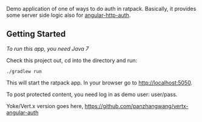 Demo application of one of ways to do auth in ratpack. Basically, it provides some server side logic also for [angular-http-auth](https://github.com/witoldsz/angular-http-auth).

## Getting Started

*To run this app, you need Java 7* 

Check this project out, cd into the directory and run:

    ./gradlew run

This will start the ratpack app. In your browser go to <http://localhost:5050>.

To post protected content, you need log in as demo user: user/pass.


Yoke/Vert.x version goes here, https://github.com/panzhangwang/vertx-angular-auth
